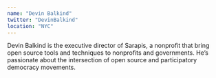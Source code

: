 ```yaml
---
name: "Devin Balkind"
twitter: "DevinBalkind"
location: "NYC"
---
```


Devin Balkind is the executive director of Sarapis, a nonprofit that bring open source tools and techniques to nonprofits and governments. He’s passionate about the intersection of open source and participatory democracy movements.
